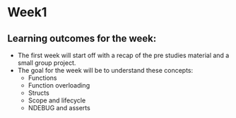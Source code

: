 # Week1
## Learning outcomes for the week:

- The first week will start off with a recap of the pre studies material and a small group project. 
- The goal for the week will be to understand these concepts:
    - Functions
    - Function overloading
    - Structs
    - Scope and lifecycle
    - NDEBUG and asserts
